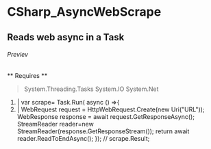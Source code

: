 # CSharp_AsyncWebScrape
## Reads web async in a Task
###### Previev
** Requires **
> System.Threading.Tasks
> System.IO
> System.Net


1. | var scrape= Task.Run( async () =>{
2. | WebRequest request = HttpWebRequest.Create(new Uri("URL"));
WebResponse response = await request.GetResponseAsync();
StreamReader reader=new StreamReader(response.GetResponseStream());
return await reader.ReadToEndAsync();
});
// scrape.Result;


